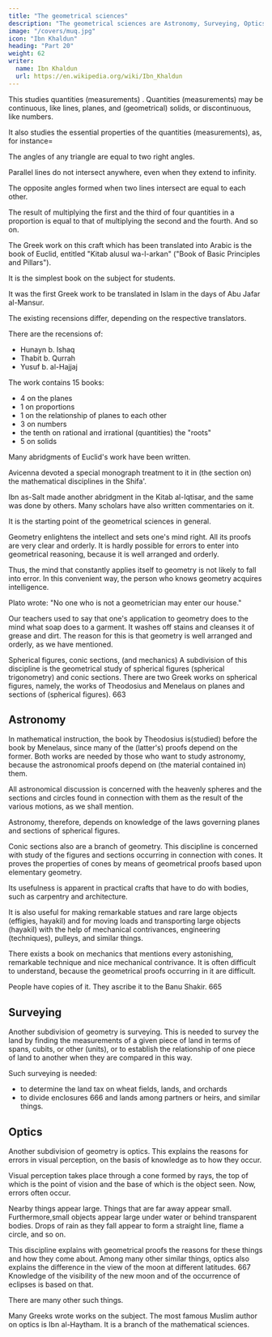 ```yaml
---
title: "The geometrical sciences"
description: "The geometrical sciences are Astronomy, Surveying, Optics"
image: "/covers/muq.jpg"
icon: "Ibn Khaldun"
heading: "Part 20"
weight: 62
writer:
  name: Ibn Khaldun
  url: https://en.wikipedia.org/wiki/Ibn_Khaldun
---
```




This studies quantities (measurements) <!-- 653 -->.  Quantities (measurements) may be continuous, like lines, planes, and (geometrical) solids, or discontinuous, like numbers. 

It also studies the essential properties of the quantities (measurements), as, for instance= 

The angles of any triangle are equal to two right angles.

Parallel lines do not intersect anywhere, even when they extend to infinity.

The opposite angles formed when two lines intersect are equal to each other.

<!-- 654 -->
The result of multiplying the first and the third of four quantities in a proportion is equal to that of multiplying the second and the fourth. And so on.

The Greek work on this craft which has been translated into Arabic is the book of Euclid, entitled "Kitab alusul wa-l-arkan" ("Book of Basic Principles and Pillars"). 
<!-- 655  -->

<!-- 656 -->
It is the simplest book on the subject for students. 

It was the first Greek work to be translated in Islam in the days of Abu Jafar al-Mansur. 

The existing recensions differ, depending on the respective translators. 

There are the recensions of:
- Hunayn b. Ishaq 
- Thabit b. Qurrah
- Yusuf b. al-Hajjaj
 <!-- 657-659 -->

The work contains 15 books:
- 4 on the planes
- 1 on proportions
- 1 on the relationship of planes to each other
- 3 on numbers
- the tenth on rational and irrational (quantities) the "roots"
- 5 on solids
<!-- 660 -->

Many abridgments of Euclid's work have been written.

Avicenna devoted a special monograph treatment to it in (the section on) the mathematical disciplines in the Shifa'. 

Ibn as-Salt made another abridgment in the Kitab al-Iqtisar, and the same was done by others. Many scholars have also written commentaries on it. 
<!-- 661 -->

It is the starting point of the geometrical sciences in general.

Geometry enlightens the intellect and sets one's mind right. All its proofs are very clear and orderly. It is hardly possible for errors to enter into geometrical reasoning, because it is well arranged and orderly. 

Thus, the mind that constantly applies itself to geometry is not likely to fall into error. In this convenient way, the person who knows geometry acquires intelligence. 

Plato wrote: "No one who is not a geometrician may enter our house." 
<!-- 662 -->

Our teachers used to say that one's application to geometry does to the mind what soap does to a garment. It washes off stains and cleanses it of grease and dirt. The reason for this is that geometry is well arranged and orderly, as we have mentioned. 

Spherical figures, conic sections, (and mechanics) A subdivision of this discipline is the geometrical study of spherical figures (spherical trigonometry) and conic sections. There are two Greek works on spherical figures, namely, the works of Theodosius and Menelaus on planes and sections of (spherical figures). 663 


## Astronomy 

In mathematical instruction, the book by Theodosius is(studied) before the book by Menelaus, since many of the (latter's) proofs depend on the former. Both works are needed by those who want to study astronomy, because the astronomical proofs depend on (the material contained in) them. 

All astronomical discussion is concerned with the heavenly spheres and the sections and circles found in connection with them as the result of the various motions, as we shall mention. 

Astronomy, therefore, depends on knowledge of the laws governing planes and sections of spherical figures. 

Conic sections also are a branch of geometry. This discipline is concerned with study of the figures and sections occurring in connection with cones. It proves the properties of cones by means of geometrical proofs based upon elementary geometry. 

Its usefulness is apparent in practical crafts that have to do with bodies, such as carpentry and architecture. 

<!-- 664 -->
It is also useful for making remarkable statues and rare large objects (effigies, hayakil) and for moving loads and transporting large objects (hayakil) with the help of mechanical contrivances, engineering
(techniques), pulleys, and similar things. 

There exists a book on mechanics that mentions every astonishing, remarkable technique and nice mechanical contrivance. It is often difficult to understand, because the geometrical proofs occurring in it are difficult. 

People have copies of it. They ascribe it to the Banu Shakir. 665

## Surveying

Another subdivision of geometry is surveying. This is needed to survey the land by finding the measurements of a given piece of land in terms of spans, cubits, or other (units), or to establish the relationship of one piece of land to another when they are compared in this way. 

Such surveying is needed:
- to determine the land tax on wheat fields, lands, and orchards
- to divide enclosures 666 and lands among partners or heirs, and similar things.


## Optics

Another subdivision of geometry is optics. This explains the reasons for errors in visual perception, on the basis of knowledge as to how they occur.

Visual perception takes place through a cone formed by rays, the top of which is the point of vision and the base of which is the object seen. Now, errors often occur. 

Nearby things appear large. Things that are far away appear small. Furthermore,small objects appear large under water or behind transparent bodies. Drops of rain as they fall appear to form a straight line, flame a circle, and so on.

This discipline explains with geometrical proofs the reasons for these things and how they come about. Among many other similar things, optics also explains the difference in the view of the moon at different latitudes. 667 Knowledge of the visibility of the new moon and of the occurrence of eclipses is based on that. 

There are many other such things.

Many Greeks wrote works on the subject. The most famous Muslim author on optics is Ibn al-Haytham. It is a branch of the mathematical sciences.
<!-- Others, too, have written works on the subject.  -->
<!-- 668  -->